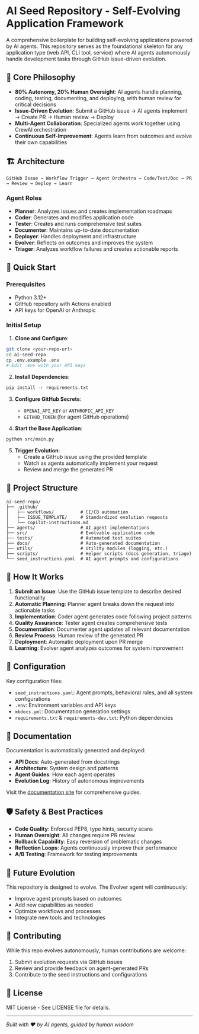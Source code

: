 # AI Seed Repository - Self-Evolving Application Framework

A comprehensive boilerplate for building self-evolving applications powered by AI agents. This repository serves as the foundational skeleton for any application type (web API, CLI tool, service) where AI agents autonomously handle development tasks through GitHub issue-driven evolution.

## 🎯 Core Philosophy

- **80% Autonomy, 20% Human Oversight**: AI agents handle planning, coding, testing, documenting, and deploying, with human review for critical decisions
- **Issue-Driven Evolution**: Submit a GitHub issue → AI agents implement → Create PR → Human review → Deploy
- **Multi-Agent Collaboration**: Specialized agents work together using CrewAI orchestration
- **Continuous Self-Improvement**: Agents learn from outcomes and evolve their own capabilities

## 🏗️ Architecture

```
GitHub Issue → Workflow Trigger → Agent Orchestra → Code/Test/Doc → PR → Review → Deploy → Learn
```

### Agent Roles
- **Planner**: Analyzes issues and creates implementation roadmaps
- **Coder**: Generates and modifies application code
- **Tester**: Creates and runs comprehensive test suites
- **Documenter**: Maintains up-to-date documentation
- **Deployer**: Handles deployment and infrastructure
- **Evolver**: Reflects on outcomes and improves the system
- **Triager**: Analyzes workflow failures and creates actionable reports

## 🚀 Quick Start

### Prerequisites
- Python 3.12+
- GitHub repository with Actions enabled
- API keys for OpenAI or Anthropic

### Initial Setup

1. **Clone and Configure**:
```bash
git clone <your-repo-url>
cd ai-seed-repo
cp .env.example .env
# Edit .env with your API keys
```

2. **Install Dependencies**:
```bash
pip install -r requirements.txt
```

3. **Configure GitHub Secrets**:
   - `OPENAI_API_KEY` or `ANTHROPIC_API_KEY`
   - `GITHUB_TOKEN` (for agent GitHub operations)

4. **Start the Base Application**:
```bash
python src/main.py
```

5. **Trigger Evolution**:
   - Create a GitHub issue using the provided template
   - Watch as agents automatically implement your request
   - Review and merge the generated PR

## 📁 Project Structure

```
ai-seed-repo/
├── .github/
│   ├── workflows/          # CI/CD automation
│   ├── ISSUE_TEMPLATE/     # Standardized evolution requests
│   └── copilot-instructions.md
├── agents/                 # AI agent implementations
├── src/                    # Evolvable application code
├── tests/                  # Automated test suites
├── docs/                   # Auto-generated documentation
├── utils/                  # Utility modules (logging, etc.)
├── scripts/                # Helper scripts (docs generation, triage)
└── seed_instructions.yaml  # AI agent prompts and configurations
```

## 🧠 How It Works

1. **Submit an Issue**: Use the GitHub issue template to describe desired functionality
2. **Automatic Planning**: Planner agent breaks down the request into actionable tasks
3. **Implementation**: Coder agent generates code following project patterns
4. **Quality Assurance**: Tester agent creates comprehensive tests
5. **Documentation**: Documenter agent updates all relevant documentation
6. **Review Process**: Human review of the generated PR
7. **Deployment**: Automatic deployment upon PR merge
8. **Learning**: Evolver agent analyzes outcomes for system improvement

## 🔧 Configuration

Key configuration files:
- `seed_instructions.yaml`: Agent prompts, behavioral rules, and all system configurations
- `.env`: Environment variables and API keys
- `mkdocs.yml`: Documentation generation settings
- `requirements.txt` & `requirements-dev.txt`: Python dependencies

## 📖 Documentation

Documentation is automatically generated and deployed:
- **API Docs**: Auto-generated from docstrings
- **Architecture**: System design and patterns
- **Agent Guides**: How each agent operates
- **Evolution Log**: History of autonomous improvements

Visit the [documentation site](https://bamr87.github.io/ai-seed-repo) for comprehensive guides.

## 🛡️ Safety & Best Practices

- **Code Quality**: Enforced PEP8, type hints, security scans
- **Human Oversight**: All changes require PR review
- **Rollback Capability**: Easy reversion of problematic changes
- **Reflection Loops**: Agents continuously improve their performance
- **A/B Testing**: Framework for testing improvements

## 🔮 Future Evolution

This repository is designed to evolve. The Evolver agent will continuously:
- Improve agent prompts based on outcomes
- Add new capabilities as needed
- Optimize workflows and processes
- Integrate new tools and technologies

## 🤝 Contributing

While this repo evolves autonomously, human contributions are welcome:
1. Submit evolution requests via GitHub issues
2. Review and provide feedback on agent-generated PRs
3. Contribute to the seed instructions and configurations

## 📄 License

MIT License - See LICENSE file for details.

---

*Built with ❤️ by AI agents, guided by human wisdom*
